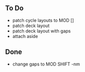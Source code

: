 ## To Do

- patch cycle layouts to MOD []
- patch deck layout
- patch deck layout with gaps
- attach aside

## Done

- change gaps to MOD SHIFT -nm
